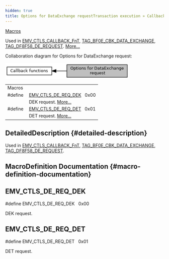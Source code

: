 ```yaml
---
hidden: true
title: Options for DataExchange requestTransaction execution » Callback functions
---
```


[Macros](#define-members)

Used in <a href="group___t_l_v___c_a_l_l_b_c_k.md#ga6557e914101768d67635ca44e54362ab">EMV_CTLS_CALLBACK_FnT</a>, <a href="group___c_b_c_k___f_c_t___t_a_g_s.md#ga32719fcef354a44723c8b6561716f5bd">TAG_BF0E_CBK_DATA_EXCHANGE</a>, <a href="group___t_l_v___c_b_c_k.md#ga39a89f82a43d278d55f4a30ef988428d">TAG_DF8F58_DE_REQUEST</a>. [More\...](#details)

Collaboration diagram for Options for DataExchange request:

![](group___c_b_c_k___d_e___r_e_q_u_e_s_t.png)

|  |  |
|----|----|
| Macros |  |
| #define  | [EMV_CTLS_DE_REQ_DEK](#gacbbfb43b8bc46e68c6988721dce8d6ba)   0x00 |
|   | DEK request. [More\...](#gacbbfb43b8bc46e68c6988721dce8d6ba)<br/> |
| #define  | [EMV_CTLS_DE_REQ_DET](#gad80c143e88b8b10243857040f4c1e916)   0x01 |
|   | DET request. [More\...](#gad80c143e88b8b10243857040f4c1e916)<br/> |

## DetailedDescription {#detailed-description}

Used in <a href="group___t_l_v___c_a_l_l_b_c_k.md#ga6557e914101768d67635ca44e54362ab">EMV_CTLS_CALLBACK_FnT</a>, <a href="group___c_b_c_k___f_c_t___t_a_g_s.md#ga32719fcef354a44723c8b6561716f5bd">TAG_BF0E_CBK_DATA_EXCHANGE</a>, <a href="group___t_l_v___c_b_c_k.md#ga39a89f82a43d278d55f4a30ef988428d">TAG_DF8F58_DE_REQUEST</a>.

## MacroDefinition Documentation {#macro-definition-documentation}

## EMV_CTLS_DE_REQ_DEK <a href="#gacbbfb43b8bc46e68c6988721dce8d6ba" id="gacbbfb43b8bc46e68c6988721dce8d6ba"></a>

<p>#define EMV_CTLS_DE_REQ_DEK   0x00</p>

DEK request.

## EMV_CTLS_DE_REQ_DET <a href="#gad80c143e88b8b10243857040f4c1e916" id="gad80c143e88b8b10243857040f4c1e916"></a>

<p>#define EMV_CTLS_DE_REQ_DET   0x01</p>

DET request.

